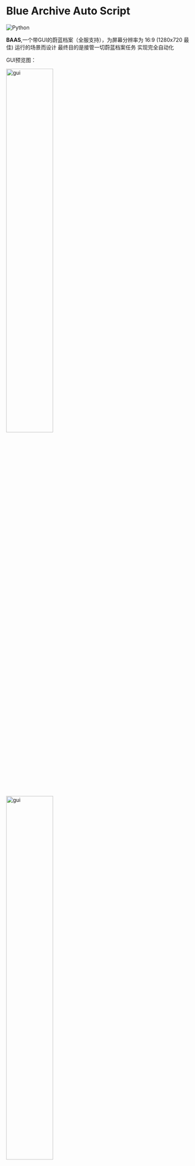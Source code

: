 # Blue Archive Auto Script
![Python](https://img.shields.io/badge/-Python-000000?style=flat&logo=python)

**BAAS**,一个带GUI的蔚蓝档案（全服支持），为屏幕分辨率为 16:9 (1280x720 最佳) 运行的场景而设计 最终目的是接管一切蔚蓝档案任务 实现完全自动化

GUI预览图：

<img src="https://github.com/pur1fying/blue_archive_auto_script/blob/master/docs/assets/ui.png" alt="gui" width="50%">
<img src="https://github.com/pur1fying/blue_archive_auto_script/blob/master/docs/assets/ui2.png" alt="gui" width="50%">
<img src="https://github.com/pur1fying/blue_archive_auto_script/blob/master/docs/assets/ui3.png" alt="gui" width="50%">

## 功能 Features
- **角色好感度**: 咖啡厅一日8摸, 日程自动找指定学生, 每日最大限度提升好感度
- **主线**: 自动推图(普通4-28，困难1-28，最新主线<28>已适配)
- **咖啡厅**: 邀请券可选择指定学生 咖啡厅摸头 咖啡厅奖励
- **商店**: 支持指定普通物品商店 以及竞技场商店自动购买和刷新次数
- **收获**: 每日小组体力 邮箱 竞技场每日领奖 总力战累计积分领奖 每日任务领奖
- **体力清理**: 可指定任意主线关卡(普通困难) 特别委托 活动关卡 扫荡任意次数
- **日程**: 优先做指定角色存在的日程, 可优先做加好感度多的日程, 指定每个区域日程次数
- **竞技场**: 清理到没有竞技场挑战券为止，自动领取每日奖励
- **制造**: 无缝制造三解 指定制造优先级 次数 是否使用加速券 
- **momotalk**: 自动完成所有未结束对话 完成剧情 领取青辉石
- **总力战**: 清空总力战挑战券并领取奖励(自动凹分功已在[该仓库](https://github.com/pur1fying/BAAS_Cpp)适配, 正在接入**BAAS**)
- **战术综合测试**: 在考试开启期间自动清票
- **剧情**: 一键清理主线剧情，小组剧情, 迷你剧情
- **活动**: 一键活动推剧情，任务，挑战，走格子(三服活动稳定更新)

### 突出特性：

- **16:9分辨率模拟器都可以运行，不局限于1280x720**
- **在低配电脑上运行也不会出现问题** 处理器速度低的电脑可以手动调小截图速度 增长运行时间
- **自定义调度(每日固定刷新时间，执行间隔)**

## 安装 Installation 
  **请确保安装路径没有中文(QT框架限制)**
  解压Release或qq交流群中的下载包，双击`BlueArchiveAutoScript.exe`安装环境，请耐心等待。
  安装完成后，BAAS 的ui界面将自动启动。同时，我们提供了pyinstaller可使用的打包脚本，您可以自
  行打包，具体内容在`deploy/installer`文件夹中。
  [安装相关文档](https://blog.lzwi.fun/blue_archive_auto_script/usage_doc/install/choose_platform)
## 如何使用
用户文档见[wiki](https://blog.lzwi.fun/blue_archive_auto_script/), 有详细的BAAS配置教程和使用方法

## 如何上报bug How to Report Bugs
在提问题之前至少花费 5 分钟来思考和准备，才会有人花费他的 5 分钟来帮助你。

在提问题前，请先。
检查 BAAS 的更新，确认使用的是最新版(重启程序自动更新至最新版本)。
如果是非预期的行为，请提供非预期行为发生时UI界面的日志,模拟器截图或视频。

## 开发
我们会在github issue和开发文档中发布一些需求,如果您有兴趣可以参与开发, 欢迎向**BAAS**提交pull request,我们会仔细阅读你的每一行代码, 哦对了,别忘了阅读[开发文档](https://blog.lzwi.fun/blue_archive_auto_script/develop_doc/develop_guide)

1. 如果你会使用yolo目标检测,请联系作者,我们需要一个检测模型以供自动总力战使用
2. 欢迎将gui适配其他语言(目前有English,简体中文,日本語, 한국말)
3. 本项目尝试支持Docker部署，但目前仍无法运行，目前在`deploy/docker`文件夹中，如有解决方案，请提交PR

## 已知问题 Known Issues
- **ocr字符识别精度尚可,但对一些特殊字符会有误识别**
- **在使用本软件时请勿游玩游戏瓦洛兰特(可能会受到若干小时的封号处罚)**

## 联系我们 Contact Us
- QQ 
  - 1群: 658302636
  - 2群: 1027430247
- 有开发意向请加作者 Email pur1fying at 2274916027@qq.com）
- BiliBili: 
  - [BAAS-Official](https://space.bilibili.com/259089751)
  - [益生君-1208](https://space.bilibili.com/496075546)(一些视频教程)
## 未来目标 Future Goals
- **学生党，痛苦喵，大家一起来开源喵**
- **使用C++重构一部分功能(正在进行中https://github.com/pur1fying/BAAS_Cpp)**
- **使用yolo目标检测训练所有学生追踪模型, 完成自动总力战功能**
- **完善体力规划模块,使脚本可以在二/三倍活动掉落期间刷不同图，购买体力等，使刷体力更灵活可变**
- **增加竞技场新赛季碎石挖矿功能**
- **构建一套完善的图像识别+模拟器交互系统**

## [致谢名单](https://blog.lzwi.fun/blue_archive_auto_script/thanks)

![Contributors](https://contrib.rocks/image?repo=pur1fying/blue_archive_auto_script)
